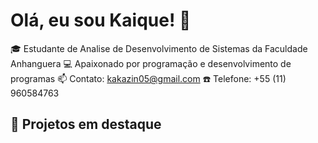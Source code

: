 # Olá, eu sou Kaique! 👋

🎓 Estudante de Analise de Desenvolvimento de Sistemas da Faculdade Anhanguera
💻 Apaixonado por programação e desenvolvimento de programas
📫 Contato: kakazin05@gmail.com
☎️ Telefone: +55 (11) 960584763

## 🚀 Projetos em destaque


